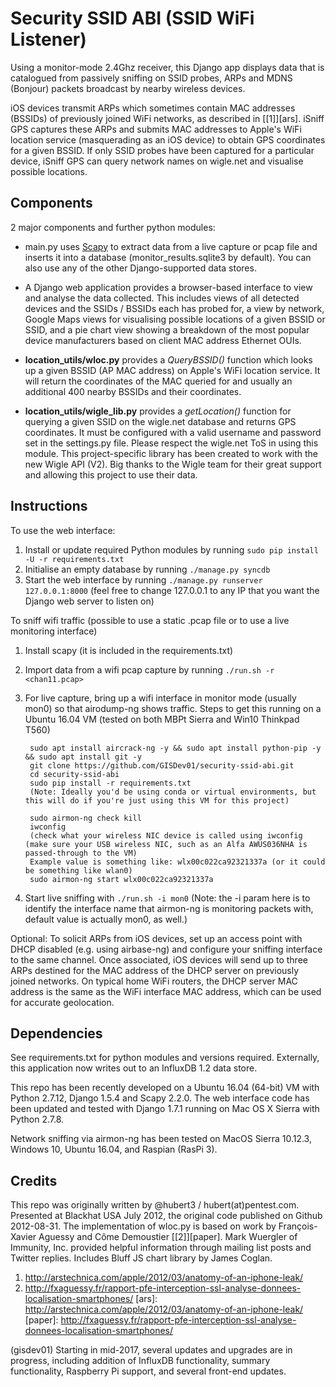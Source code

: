 Security SSID ABI (SSID WiFi Listener)
==========

Using a monitor-mode 2.4Ghz receiver, this Django app displays data that is catalogued from passively sniffing on SSID probes, ARPs and MDNS (Bonjour) packets broadcast by nearby wireless devices.

iOS devices transmit ARPs which sometimes contain MAC addresses (BSSIDs) of previously joined WiFi networks, as described in [[1]][ars]. iSniff GPS captures these ARPs and submits MAC addresses to Apple's WiFi location service (masquerading as an iOS device) to obtain GPS coordinates for a given BSSID. If only SSID probes have been captured for a particular device, iSniff GPS can query network names on wigle.net and visualise possible locations.

Components
----------

2 major components and further python modules:
* main.py uses [Scapy](http://www.secdev.org/projects/scapy/) to extract data from a live capture or pcap file and inserts it into a database (monitor_results.sqlite3 by default). You can also use any of the other Django-supported data stores.

* A Django web application provides a browser-based interface to view and analyse the data collected. This includes views of all detected devices and the SSIDs / BSSIDs each has probed for, a view by network, Google Maps views for visualising possible locations of a given BSSID or SSID, and a pie chart view showing a breakdown of the most popular device manufacturers based on client MAC address Ethernet OUIs.

* __location_utils/wloc.py__ provides a _QueryBSSID()_ function which looks up a given BSSID (AP MAC address) on Apple's WiFi location service. It will return the coordinates of the MAC queried for and usually an additional 400 nearby BSSIDs and their coordinates.

* __location_utils/wigle_lib.py__ provides a _getLocation()_ function for querying a given SSID on the wigle.net database and returns GPS coordinates. It must be configured with a valid username and password set in the settings.py file. Please respect the wigle.net ToS in using this module. This project-specific library has been created to work with the new Wigle API (V2). Big thanks to the Wigle team for their great support and allowing this project to use their data.

Instructions
------------

To use the web interface:

1. Install or update required Python modules by running `sudo pip install -U -r requirements.txt`
2. Initialise an empty database by running `./manage.py syncdb`
3. Start the web interface by running `./manage.py runserver 127.0.0.1:8000` (feel free to change 127.0.0.1 to any  IP that you want the Django web server to listen on)

To sniff wifi traffic (possible to use a static .pcap file or to use a live monitoring interface)

1. Install scapy (it is included in the requirements.txt)
2. Import data from a wifi pcap capture by running `./run.sh -r <chan11.pcap>`
3. For live capture, bring up a wifi interface in monitor mode (usually mon0) so that airodump-ng shows traffic.
    Steps to get this running on a Ubuntu 16.04 VM (tested on both MBPt Sierra and Win10 Thinkpad T560)

        sudo apt install aircrack-ng -y && sudo apt install python-pip -y && sudo apt install git -y
        git clone https://github.com/GISDev01/security-ssid-abi.git
        cd security-ssid-abi
        sudo pip install -r requirements.txt
        (Note: Ideally you'd be using conda or virtual environments, but this will do if you're just using this VM for this project)

        sudo airmon-ng check kill
        iwconfig
        (check what your wireless NIC device is called using iwconfig (make sure your USB wireless NIC, such as an Alfa AWUS036NHA is passed-through to the VM)
        Example value is something like: wlx00c022ca92321337a (or it could be something like wlan0)
        sudo airmon-ng start wlx00c022ca92321337a

4. Start live sniffing with `./run.sh -i mon0`  (Note: the -i param here is to identify the interface name that airmon-ng is monitoring packets with, default value is actually mon0, as well.)


Optional: To solicit ARPs from iOS devices, set up an access point with DHCP disabled (e.g. using airbase-ng) and configure your sniffing interface to the same channel. Once associated, iOS devices will send up to three ARPs destined for the MAC address of the DHCP server on previously joined networks. On typical home WiFi routers, the DHCP server MAC address is the same as the WiFi interface MAC address, which can be used for accurate geolocation.

Dependencies
------------

See requirements.txt for python modules and versions required.
Externally, this application now writes out to an InfluxDB 1.2 data store.

This repo has been recently developed on a Ubuntu 16.04 (64-bit) VM with Python 2.7.12, Django 1.5.4 and Scapy 2.2.0.
The web interface code has been updated and tested with Django 1.7.1 running on Mac OS X Sierra with Python 2.7.8.

Network sniffing via airmon-ng has been tested on MacOS Sierra 10.12.3, Windows 10, Ubuntu 16.04, and Raspian (RasPi 3).

Credits
-------
This repo was originally written by @hubert3 / hubert(at)pentest.com. Presented at Blackhat USA July 2012, the original code published on Github 2012-08-31.
The implementation of wloc.py is based on work by François-Xavier Aguessy and Côme Demoustier [[2]][paper].
Mark Wuergler of Immunity, Inc. provided helpful information through mailing list posts and Twitter replies.
Includes Bluff JS chart library by James Coglan.
1. http://arstechnica.com/apple/2012/03/anatomy-of-an-iphone-leak/
2. http://fxaguessy.fr/rapport-pfe-interception-ssl-analyse-donnees-localisation-smartphones/
[ars]: http://arstechnica.com/apple/2012/03/anatomy-of-an-iphone-leak/
[paper]: http://fxaguessy.fr/rapport-pfe-interception-ssl-analyse-donnees-localisation-smartphones/

(gisdev01) Starting in mid-2017, several updates and upgrades are in progress, including addition of InfluxDB functionality, summary functionality, Raspberry Pi support, and several front-end updates.
